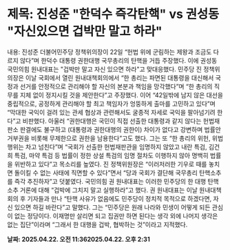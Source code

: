 # **제목: 진성준 "한덕수 즉각탄핵" vs 권성동 "자신있으면 겁박만 말고 하라"**

  내용: 진성준 더불어민주당 정책위의장이 22일 “헌법 위에 군림하는 제왕과 조금도 다르지 않다”며 한덕수 대통령 권한대행 국무총리의 탄핵을 거듭 주장했다. 이에 권성동 국민의힘 원내대표는 "겁박만 말고 자신 있으면 하라"고 맞대응했다.             민주당 진 정책위의장은 이날 국회에서 열린 원내대책회의에서 “한 총리는 파면된 대통령을 대신해서 국정과 선거를 안정적으로 관리해야 할 자신의 본분과 책임을 망각했다”며 “한 총리의 직무를 지체 없이 정지시킬 것을 제안한다”고 주장했다.           이어 “42일밖에 남지 않은 대선을 중립적으로, 공정하게 관리해야 할 최고 책임자가 엉뚱하게 출마를 고민하고 있다”며 “막대한 국익이 걸려 있는 관세 협상과 관련해서도 굴종적 자세로 국익을 팔아넘기려 한다”고 비판했다.           아울러 “권한대행은 국민이 직접 선출한 대통령과 같지 않다는 헌법재판소 판결에도 불구하고 (대통령과 권한대행의 권한이) 차이가 없다고 강변하며 법률안 거부권을 비롯해 무제한으로 권한을 남용한다”고도 했다.  그는 또 “한 총리의 위헌, 위법 행위는 차고 넘친다”며 “국회가 선출한 헌법재판관을 임명하지 않았고 내란 특검, 김건희 특검, 마약 특검 등 법률이 정한 상설 특검의 임명 절차도 이행하지 않아 명백히 법률을 위반하고 있다”고 목소리를 높였다.           진 정책위원장은 “이러저러한 기우로 때를 놓치면 돌이킬 수 없는 사태에 직면할 수 있다”면서 “당과 국회가 결단해 국무총리 탄핵소추를 즉각 추진하자”고 덧붙였다.                                                                                                                       국민의힘 권 원내대표는 이러한 민주당의 한 대행 탄핵소추 거론에 대해 “겁박에 그치지 말고 실행하라”고 했다.           권 원내대표는 이날 원내대책회의 후 기자들과 만나 “탄핵 사유가 없음에도 민주당이 정치적 목적으로 하겠다면, 자신 있으면 하길 바란다”고 말했다.           그는 “민주당은 원래 나라와 민생이 어떻게 되든 관심이 없는 정당이다. 이재명만 살리면 되고 집권만 하면 된다는 생각 외에 나머지 생각은 없는 집단”이라며 “그래서 한 대행을 겁박, 협박하는 것”이라고 지적했다.

  **날짜: 2025.04.22. 오전 11:362025.04.22. 오후 2:31**